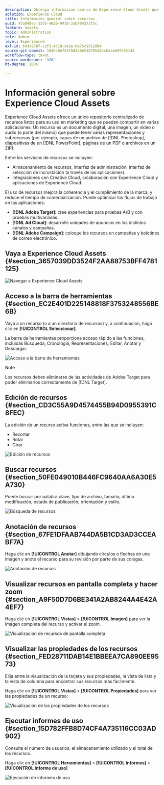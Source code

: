 ```yaml
---
description: Obtenga información acerca de Experience Cloud Assets que puede compartir entre distintas aplicaciones.
solution: Experience Cloud
title: Información general sobre recursos
uuid: 97a849ec-1555-4630-9416-2ab484373f5c
feature: Assets
topic: Administration
role: Admin
level: Experienced
exl-id: 643c878f-c2f3-4c1d-ae3e-6a75c95520b4
source-git-commit: 163dc8ef83fb83a0e51879520bcb3ae697c95144
workflow-type: tm+mt
source-wordcount: '326'
ht-degree: 100%

---
```


# Información general sobre Experience Cloud Assets

Experience Cloud Assets ofrece un único repositorio centralizado de recursos listos para su uso en marketing que se pueden compartir en varias aplicaciones. Un recurso es un documento digital, una imagen, un vídeo o audio (o parte del mismo) que puede tener varias representaciones y subrecursos (por ejemplo, capas de un archivo de [!DNL Photoshop], diapositivas de un [!DNL PowerPoint], páginas de un PDF o archivos en un ZIP).

Entre los servicios de recursos se incluyen:

* Almacenamiento de recursos, interfaz de administración, interfaz de selección de incrustación (a través de las aplicaciones).
* Integraciones con Creative Cloud, colaboración con Experience Cloud y aplicaciones de Experience Cloud.

El uso de recursos mejora la coherencia y el cumplimiento de la marca, y reduce el tiempo de comercialización. Puede optimizar los flujos de trabajo en las aplicaciones:

* **[!DNL Adobe Target]**: cree experiencias para pruebas A/B y con pruebas multivariadas.
* **[!DNL Ad Cloud]**: desarrolle unidades de anuncios en los distintos canales y campañas.
* **[!DNL Adobe Campaign]**: coloque los recursos en campañas y boletines de correo electrónico.


## Vaya a Experience Cloud Assets {#section_3657039DD3524F2AA88753BFF4781125}

![Navegar a Experience Cloud Assets ](../../assets/asset-nav.png)

## Acceso a la barra de herramientas {#section_EC2E401D225148818F3753248556BE6B}

Vaya a un recurso (o a un directorio de recursos) y, a continuación, haga clic en **[!UICONTROL Seleccionar]**.

La barra de herramientas proporciona acceso rápido a las funciones, incluidas Búsqueda, Cronología, Representaciones, Editar, Anotar y Descargar.

![Acceso a la barra de herramientas](../../assets/asset-tools.png)

>[!NOTE]
>
>Los recursos deben eliminarse de las actividades de Adobe Target para poder eliminarlos correctamente de [!DNL Target].

## Edición de recursos {#section_CD3C55A9D4574455B94D0955391C8FEC}

La edición de un recurso activa funciones, entre las que se incluyen:

* Recortar
* Rotar
* Girar

![Edición de recursos](../../assets/asset-edit.png)

## Buscar recursos {#section_50FE049010B446FC9640AA6A30E5A730}

Puede buscar por palabra clave, tipo de archivo, tamaño, última modificación, estado de publicación, orientación y estilo.

![Búsqueda de recursos](../../assets/asset-search.png)

## Anotación de recursos {#section_67FE1DFAAB744DA5B1CD3AD3CCEABF7A}

Haga clic en **[!UICONTROL Anotar]** dibujando círculos o flechas en una imagen y anote el recurso para su revisión por parte de sus colegas.

![Anotación de recursos](../../assets/assets-annotate.png)

## Visualizar recursos en pantalla completa y hacer zoom {#section_A9F50D7D6BE341A2AB8244A4E42A4EF7}

Haga clic en **[!UICONTROL Vistas]** > **[!UICONTROL Imagen]** para ver la imagen completa del recurso y activar el zoom.

![Visualización de recursos de pantalla completa](../../assets/asset-zoom.png)

## Visualizar las propiedades de los recursos {#section_FED28711DAB14E1BBEEA7CA890EE9573}

Elija entre la visualización de la tarjeta y sus propiedades, la vista de lista y la vista de columna para encontrar sus recursos más fácilmente.

Haga clic en **[!UICONTROL Vistas]** > **[!UICONTROL Propiedades]** para ver las propiedades de un recurso:

![Visualización de las propiedades de los recursos](../../assets/asset-properties.png)

## Ejecutar informes de uso {#section_15D782FFB8D74CF4A735116CC03AD902}

Consulte el número de usuarios, el almacenamiento utilizado y el total de los recursos.

Haga clic en **[!UICONTROL Herramientas]** > **[!UICONTROL Informes]** > **[!UICONTROL Informe de uso]**

![Ejecución de informes de uso](../../assets/assets-usage-report.png)
